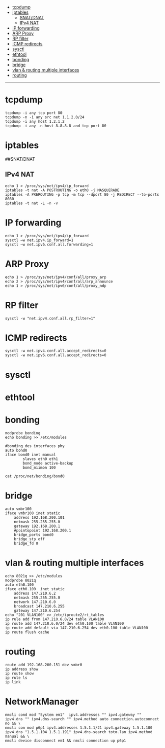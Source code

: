 <!-- TOC depth:6 withLinks:1 updateOnSave:1 -->

- [tcpdump](#tcpdump)
- [iptables](#iptables)
  - [SNAT/DNAT](#snatdnat)
  - [IPv4 NAT](#ipv4-nat)
- [IP forwarding](#ip-forwarding)
- [ARP Proxy](#arp-proxy)
- [RP filter](#rp-filter)
- [ICMP redirects](#icmp-redirects)
- [sysctl](#sysctl)
- [ethtool](#ethtool)
- [bonding](#bonding)
- [bridge](#bridge)
- [vlan & routing multiple interfaces](#vlan-routing-multiple-interfaces)
- [routing](#routing)

<!-- /TOC -->
****************************************

# tcpdump
    tcpdump -i any tcp port 80
    tcpdump -n -i any src net 1.1.2.0/24
    tcpdump -i any host 1.2.1.2
    tcpdump -i any -n host 8.8.8.8 and tcp port 80

# iptables
##SNAT/DNAT

## IPv4 NAT
    echo 1 > /proc/sys/net/ipv4/ip_forward
    iptables -t nat -A POSTROUTING -o eth0 -j MASQUERADE
    iptables -A PREROUTING -p tcp -m tcp --dport 80 -j REDIRECT --to-ports 8080
    iptables -t nat -L -n -v

# IP forwarding
    echo 1 > /proc/sys/net/ipv4/ip_forward
    sysctl –w net.ipv4.ip_forward=1
    sysctl –w net.ipv6.conf.all.forwarding=1

# ARP Proxy
    echo 1 > /proc/sys/net/ipv4/conf/all/proxy_arp
    echo 2 > /proc/sys/net/ipv4/conf/all/arp_announce
    echo 1 > /proc/sys/net/ipv6/conf/all/proxy_ndp

# RP filter
    sysctl -w "net.ipv4.conf.all.rp_filter=1"

[Cisco Press Reverse Path Filtering]:(http://www.ciscopress.com/articles/article.asp?p=1725270)

# ICMP redirects
    sysctl -w net.ipv4.conf.all.accept_redirects=0
    sysctl -w net.ipv6.conf.all.accept_redirects=0

[Cisco Press ICMP redirects]:(http://www.cisco.com/c/en/us/support/docs/ip/routing-information-protocol-rip/13714-43.html)

# sysctl

# ethtool

# bonding
    modprobe bonding
    echo bonding >> /etc/modules

    #bonding des interfaces phy
    auto bond0
    iface bond0 inet manual
            slaves eth0 eth1
            bond_mode active-backup
            bond_miimon 100

    cat /proc/net/bonding/bond0

# bridge
    auto vmbr100
    iface vmbr100 inet static
        address 192.168.200.101
        netmask 255.255.255.0
        gateway 192.168.200.1
        #pointopoint 192.168.200.1
        bridge_ports bond0
        bridge_stp off
        bridge_fd 0

# vlan & routing multiple interfaces
    echo 8021q >> /etc/modules
    modprobe 8021q
    auto eth0.100
    iface eth0.100  inet static
        address 147.210.6.2
        netmask 255.255.255.0
        network 147.210.6.0
        broadcast 147.210.6.255
        gateway 147.210.6.254
    echo "201 VLAN100" >> /etc/iproute2/rt_tables
    ip rule add from 147.210.6.0/24 table VLAN100
    ip route add 147.210.6.0/24 dev eth0.100 table VLAN100
    ip route add default via 147.210.6.254 dev eth0.100 table VLAN100
    ip route flush cache

[See more]:(http://lartc.org/howto/)

# routing
    route add 192.168.200.151 dev vmbr0
    ip address show
    ip route show
    ip rule ls
    ip link

# NetworkManager
    nmcli cond mod "System em1"  ipv4.addresses "" ipv4.gateway "" ipv4.dns "" ipv4.dns-search "" ipv4.method auto connection.autoconnect no && \
    nmcli con mod p6p1 ipv4.addresses 1.5.1.1/21 ipv4.gateway 1.5.1.100 ipv4.dns "1.5.1.104 1.5.1.191" ipv4.dns-search toto.lan ipv4.method manual && \
    nmcli device disconnect em1 && nmcli connection up p6p1
